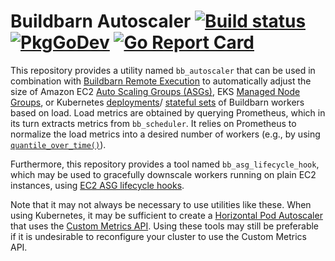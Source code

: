 # Buildbarn Autoscaler [![Build status](https://github.com/buildbarn/bb-autoscaler/workflows/master/badge.svg)](https://github.com/buildbarn/bb-autoscaler/actions) [![PkgGoDev](https://pkg.go.dev/badge/github.com/buildbarn/bb-autoscaler)](https://pkg.go.dev/github.com/buildbarn/bb-autoscaler) [![Go Report Card](https://goreportcard.com/badge/github.com/buildbarn/bb-autoscaler)](https://goreportcard.com/report/github.com/buildbarn/bb-autoscaler)

This repository provides a utility named `bb_autoscaler` that can be used in
combination with [Buildbarn Remote Execution](https://github.com/buildbarn/bb-remote-execution)
to automatically adjust the size of Amazon EC2
[Auto Scaling Groups (ASGs)](https://docs.aws.amazon.com/autoscaling/ec2/userguide/AutoScalingGroup.html),
EKS [Managed Node Groups](https://docs.aws.amazon.com/eks/latest/userguide/managed-node-groups.html),
or Kubernetes [deployments](https://kubernetes.io/docs/concepts/workloads/controllers/deployment/)/
[stateful sets](https://kubernetes.io/docs/concepts/workloads/controllers/statefulset/)
of Buildbarn workers based on load. Load metrics are obtained by
querying Prometheus, which in its turn extracts metrics from
`bb_scheduler`. It relies on Prometheus to normalize the load metrics
into a desired number of workers (e.g., by using
[`quantile_over_time()`](https://prometheus.io/docs/prometheus/latest/querying/functions/#aggregation_over_time)).

Furthermore, this repository provides a tool named
`bb_asg_lifecycle_hook`, which may be used to gracefully downscale
workers running on plain EC2 instances, using
[EC2 ASG lifecycle hooks](https://docs.aws.amazon.com/autoscaling/ec2/userguide/lifecycle-hooks.html).

Note that it may not always be necessary to use utilities like these.
When using Kubernetes, it may be sufficient to create a
[Horizontal Pod Autoscaler](https://kubernetes.io/docs/tasks/run-application/horizontal-pod-autoscale/)
that uses the [Custom Metrics API](https://github.com/kubernetes/community/blob/master/contributors/design-proposals/instrumentation/custom-metrics-api.md).
Using these tools may still be preferable if it is undesirable to
reconfigure your cluster to use the Custom Metrics API.
